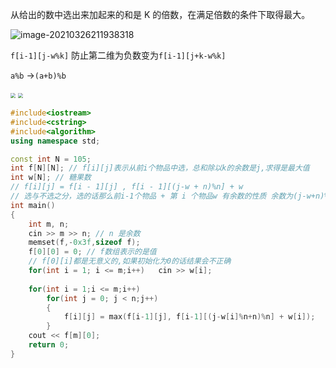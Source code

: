 从给出的数中选出来加起来的和是 K 的倍数，在满足倍数的条件下取得最大。

![image-20210326211938318](https://cdn.jsdelivr.net/gh/moon-Light404/my_picgo/img/20210326211938.png)



`f[i-1][j-w%k]` 防止第二维为负数变为`f[i-1][j+k-w%k]`

`a%b` ->`(a+b)%b`

<img src ="https://cdn.jsdelivr.net/gh/moon-Light404/my_picgo/img/20210327101959.png" style="zoom:50%;" />
<img src ="https://cdn.jsdelivr.net/gh/moon-Light404/my_picgo/img/20210327102006.png" style="zoom:50%;" />

```c++
#include<iostream>
#include<cstring>
#include<algorithm>
using namespace std;

const int N = 105;
int f[N][N]; // f[i][j]表示从前i个物品中选，总和除以k的余数是j,求得是最大值
int w[N]; // 糖果数
// f[i][j] = f[i - 1][j] , f[i - 1][(j-w + n)%n] + w
// 选与不选之分，选的话那么前i-1个物品 + 第 i 个物品w 有余数的性质 余数为(j-w+n)%n
int main()
{
    int m, n;
    cin >> m >> n; // n 是余数
    memset(f,-0x3f,sizeof f);
    f[0][0] = 0; // f数组表示的是值
    // f[0][i]都是无意义的,如果初始化为0的话结果会不正确
    for(int i = 1; i <= m;i++)   cin >> w[i];
    
    for(int i = 1;i <= m;i++)
        for(int j = 0; j < n;j++)
        {
            f[i][j] = max(f[i-1][j], f[i-1][(j-w[i]%n+n)%n] + w[i]);
        }
    cout << f[m][0];
    return 0;
}
```

